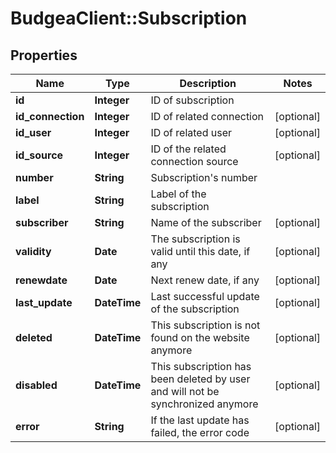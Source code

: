 # BudgeaClient::Subscription

## Properties
Name | Type | Description | Notes
------------ | ------------- | ------------- | -------------
**id** | **Integer** | ID of subscription | 
**id_connection** | **Integer** | ID of related connection | [optional] 
**id_user** | **Integer** | ID of related user | [optional] 
**id_source** | **Integer** | ID of the related connection source | [optional] 
**number** | **String** | Subscription&#39;s number | 
**label** | **String** | Label of the subscription | 
**subscriber** | **String** | Name of the subscriber | [optional] 
**validity** | **Date** | The subscription is valid until this date, if any | [optional] 
**renewdate** | **Date** | Next renew date, if any | [optional] 
**last_update** | **DateTime** | Last successful update of the subscription | [optional] 
**deleted** | **DateTime** | This subscription is not found on the website anymore | [optional] 
**disabled** | **DateTime** | This subscription has been deleted by user and will not be synchronized anymore | [optional] 
**error** | **String** | If the last update has failed, the error code | [optional] 


